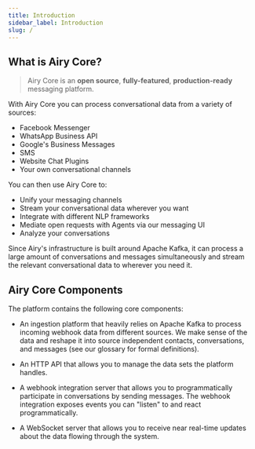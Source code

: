 ```yaml
---
title: Introduction
sidebar_label: Introduction
slug: /
---
```


## What is Airy Core?

> Airy Core is an **open source**, **fully-featured**, **production-ready** messaging platform.

With Airy Core you can process conversational data from a variety of sources:

- Facebook Messenger
- WhatsApp Business API
- Google's Business Messages
- SMS
- Website Chat Plugins
- Your own conversational channels

You can then use Airy Core to:

- Unify your messaging channels
- Stream your conversational data wherever you want
- Integrate with different NLP frameworks
- Mediate open requests with Agents via our messaging UI
- Analyze your conversations

Since Airy's infrastructure is built around Apache Kafka, it can process a large
amount of conversations and messages simultaneously and stream the relevant
conversational data to wherever you need it.

## Airy Core Components

The platform contains the following core components:

- An ingestion platform that heavily relies on Apache Kafka to process incoming
  webhook data from different sources. We make sense of the data and reshape it
  into source independent contacts, conversations, and messages (see our
  glossary for formal definitions).

- An HTTP API that allows you to manage the data sets the platform handles.

- A webhook integration server that allows you to programmatically participate
  in conversations by sending messages. The webhook integration exposes events
  you can "listen" to and react programmatically.

- A WebSocket server that allows you to receive near real-time updates about the
  data flowing through the system.
